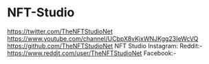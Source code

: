 # NFT-Studio
https://twitter.com/TheNFTStudioNet
https://www.youtube.com/channel/UCbpX8vKjxWNJKgg23IeWcVQ
https://github.com/TheNFTStudioNet
NFT Studio Instagram:
Reddit:- 
https://www.reddit.com/user/TheNFTStudioNet
Facebook:-
